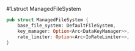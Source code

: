 #1.struct ManagedFileSystem

```rust
pub struct ManagedFileSystem {
    base_file_system: DefaultFileSystem,
    key_manager: Option<Arc<DataKeyManager>>,
    rate_limiter: Option<Arc<IoRateLimiter>>,
}
```